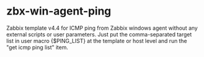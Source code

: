 # zbx-win-agent-ping
Zabbix template v4.4 for ICMP ping from Zabbix windows agent without any external scripts or user parameters.
Just put the comma-separated target list in user macro {$PING_LIST} at the template or host level and run the "get icmp ping list" item.
